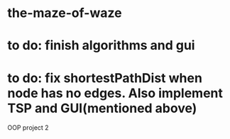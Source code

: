 # the-maze-of-waze
# to do: finish algorithms and gui
# to do: fix shortestPathDist when node has no edges. Also implement TSP and GUI(mentioned above)
OOP project 2
